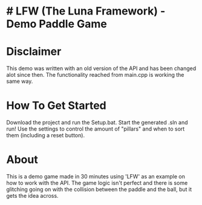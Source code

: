 # # LFW (The Luna Framework) - Demo Paddle Game

# Disclaimer

This demo was written with an old version of the API and has been changed alot since then.
The functionality reached from main.cpp is working the same way.


# How To Get Started

Download the project and run the Setup.bat. Start the generated .sln and run!
Use the settings to control the amount of "pillars" and when to sort them (including a reset button).


# About

This is a demo game made in 30 minutes using 'LFW' as an example on how to work with the API.
The game logic isn't perfect and there is some glitching going on with the collision between the paddle and the ball, but it gets the idea across.